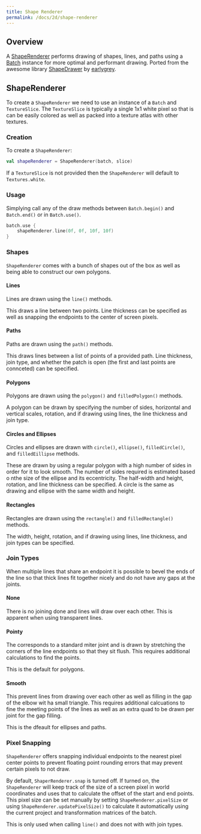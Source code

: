 ```yaml
---
title: Shape Renderer
permalink: /docs/2d/shape-renderer
---
```


## Overview

A [ShapeRenderer](https://github.com/littlektframework/littlekt/blob/master/core/src/commonMain/kotlin/com/lehaine/littlekt/graphics/shape/ShapeRenderer.kt) performs drawing of shapes, lines, and paths using a [Batch](https://github.com/littlektframework/littlekt/blob/master/core/src/commonMain/kotlin/com/lehaine/littlekt/graphics/Batch.kt) instance for more optimal and performant drawing. Ported from the awesome library [ShapeDrawer](https://github.com/earlygrey/shapedrawer) by [earlygrey](https://github.com/earlygrey).

## ShapeRenderer

To create a `ShapeRenderer` we need to use an instance of a `Batch` and `TextureSlice`. The `TextureSlice` is typically a single 1x1 white pixel so that is can be easily colored as well as packed into a texture atlas with other textures.

### Creation

To create a `ShapeRenderer`:

```kotlin
val shapeRenderer = ShapeRenderer(batch, slice)
```

If a `TextureSlice` is not provided then the `ShapeRenderer` will default to `Textures.white`.

### Usage

Simplying call any of the draw methods between `Batch.begin()` and `Batch.end()` or in `Batch.use()`.

```kotlin
batch.use {
    shapeRenderer.line(0f, 0f, 10f, 10f)
}
```

### Shapes

`ShapeRenderer` comes with a bunch of shapes out of the box as well as being able to construct our own polygons.

#### Lines

Lines are drawn using the `line()` methods.

This draws a line between two points. Line thickness can be specified as well as snapping the endpoints to the center of screen pixels.

#### Paths

Paths are drawn using the `path()` methods.

This draws lines between a list of points of a provided path. Line thickness, join type, and whether the patch is open (the first and last points are connceted) can be specified.

#### Polygons

Polygons are drawn using the `polygon()` and `filledPolygon()` methods.

A polygon can be drawn by specifying the number of sides, horizontal and vertical scales, rotation, and if drawing using lines, the line thickness and join type.

#### Circles and Ellipses

Circles and ellipses are drawn with `circle()`, `ellipse()`, `filledCircle()`, and `filledEillipse` methods.

These are drawn by using a regular polygon with a high number of sides in order for it to look smooth. The number of sides required is estimated based o nthe size of the ellipse and its eccentricity. The half-width and height, rotation, and line thickness can be specified.
A circle is the same as drawing and ellipse with the same width and height.

#### Rectangles

Rectangles are drawn using the `rectangle()` and `filledRectangle()` methods.

The width, height, rotation, and if drawing using lines, line thickness, and join types can be specified.

### Join Types

When multiple lines that share an endpoint it is possible to bevel the ends of the line so that thick lines fit together nicely and do not have any gaps at the joints.

#### None

There is no joining done and lines will draw over each other. This is apparent when using transparent lines.

#### Pointy

The corresponds to a standard miter joint and is drawn by stretching the corners of the line endpoints so that they sit flush. This requires additional calculations to find the points.

This is the default for polygons.

#### Smooth

This prevent lines from drawing over each other as well as filling in the gap of the elbow wit ha small triangle. This requires additional calcuations to fine the meeting points of the lines as well as an extra quad to be drawn per joint for the gap filling.

This is the dfeault for ellipses and paths.

### Pixel Snapping

`ShapeRenderer` offers snapping individual endpoints to the nearest pixel center points to prevent floating point rounding errors that may prevent certain pixels to not draw.

By default, `ShaperRenderer.snap` is turned off. If turned on, the `ShapeRenderer` will keep track of the size of a screen pixel in world coordinates and uses that to calculate the offset of the start and end points. This pixel size can be set manually by setting `ShapeRenderer.pixelSize` or using `ShapeRenderer.updatePixelSize()` to calculate it automatically using the current project and transformation matrices of the batch.

This is only used when calling `line()` and does not with with join types.
